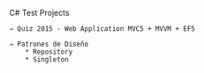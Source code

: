 C# Test Projects

	⇒ Quiz 2015 - Web Application MVC5 + MVVM + EF5

	⇒ Patrones de Diseño
		* Repository
		* Singleton
